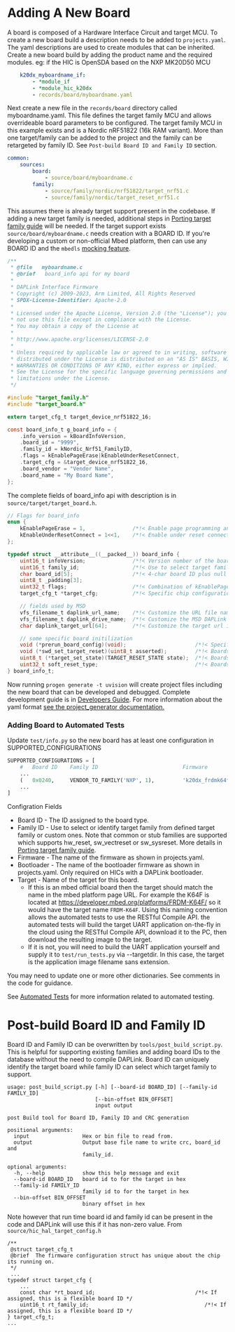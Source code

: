 # Adding A New Board
A board is composed of a Hardware Interface Circuit and target MCU. To create a new board build a description needs to be added to `projects.yaml`. The yaml descriptions are used to create modules that can be inherited. Create a new board build by adding the product name and the required modules. eg: if the HIC is OpenSDA based on the NXP MK20D50 MCU

```yaml
    k20dx_myboardname_if:
        - *module_if
        - *module_hic_k20dx
        - records/board/myboardname.yaml
```

Next create a new file in the `records/board` directory called myboardname.yaml. This file defines the target family MCU and allows overrideable board parameters to be configured. The target family MCU in this example exists and is a Nordic nRF51822 (16k RAM variant). More than one target/family can be added to the project and the family can be retargeted by family ID. See `Post-build Board ID and Family ID` section.

```yaml
common:
    sources:
        board:
            - source/board/myboardname.c
        family:
            - source/family/nordic/nrf51822/target_nrf51.c
            - source/family/nordic/target_reset_nrf51.c
```

This assumes there is already target support present in the codebase. If adding a new target family is needed, additional steps in [Porting target family guide](PORT_TARGET_FAMILY.md) will be needed. If the target support exists `source/board/myboardname.c` needs creation with a BOARD ID. If you're developing a custom or non-official Mbed platform, then can use any BOARD ID and the `mbedls` [mocking feature](https://github.com/ARMmbed/mbed-os-tools/blob/master/packages/mbed-ls/README.md#mocking-renaming-platforms).
```c
/**
 * @file   myboardname.c
 * @brief   board_info api for my board
 *
 * DAPLink Interface Firmware
 * Copyright (c) 2009-2023, Arm Limited, All Rights Reserved
 * SPDX-License-Identifier: Apache-2.0
 *
 * Licensed under the Apache License, Version 2.0 (the "License"); you may
 * not use this file except in compliance with the License.
 * You may obtain a copy of the License at
 *
 * http://www.apache.org/licenses/LICENSE-2.0
 *
 * Unless required by applicable law or agreed to in writing, software
 * distributed under the License is distributed on an "AS IS" BASIS, WITHOUT
 * WARRANTIES OR CONDITIONS OF ANY KIND, either express or implied.
 * See the License for the specific language governing permissions and
 * limitations under the License.
 */

#include "target_family.h"
#include "target_board.h"

extern target_cfg_t target_device_nrf51822_16;

const board_info_t g_board_info = {
    .info_version = kBoardInfoVersion,
    .board_id = "9999",
    .family_id = kNordic_Nrf51_FamilyID,
    .flags = kEnablePageErase|kEnableUnderResetConnect,
    .target_cfg = &target_device_nrf51822_16,
    .board_vendor = "Vendor Name",
    .board_name = "My Board Name",
};
```
The complete fields of board_info api with description is in `source/target/target_board.h`.
```c
// Flags for board_info
enum {
    kEnablePageErase = 1,               /*!< Enable page programming and sector erase for drag and drop */
    kEnableUnderResetConnect = 1<<1,    /*!< Enable under reset connection when enabling debug mode */
};

typedef struct __attribute__((__packed__)) board_info {
    uint16_t infoVersion;               /*!< Version number of the board */
    uint16_t family_id;                 /*!< Use to select target family from defined target family ids */
    char board_id[5];                   /*!< 4-char board ID plus null terminator */
    uint8_t _padding[3];
    uint32_t flags;                     /*!< Combination of kEnablePageErase and kEnableUnderResetConnect */
    target_cfg_t *target_cfg;           /*!< Specific chip configuration for the target and enables MSD when non-NULL */

    // fields used by MSD
    vfs_filename_t daplink_url_name;    /*!< Customize the URL file name */
    vfs_filename_t daplink_drive_name;  /*!< Customize the MSD DAPLink drive name */
    char daplink_target_url[64];        /*!< Customize the target url in DETAILS.TXT */

    // some specific board initilization
    void (*prerun_board_config)(void);                      /*!< Specific board debug/ID related initialization */
    void (*swd_set_target_reset)(uint8_t asserted);         /*!< Boards can customize how to send reset to the target precedence over target family */
    uint8_t (*target_set_state)(TARGET_RESET_STATE state);  /*!< Boards can customize target debug states in target_reset.h precedence over target family */
    uint32_t soft_reset_type;                               /*!< Boards can override software reset type to VECTRESET or SYSRESETREQ */
} board_info_t;
```
Now running `progen generate -t uvision` will create project files including the new board that can be developed and debugged. Complete development guide is in [Developers Guide](DEVELOPERS-GUIDE.md). For more information about the yaml format [see the project_generator documentation.](https://github.com/project-generator/project_generator/wiki/Getting_started)

### Adding Board to Automated Tests
Update `test/info.py` so the new board has at least one configuration in SUPPORTED_CONFIGURATIONS
```python
SUPPORTED_CONFIGURATIONS = [
    #   Board ID    Family ID                           Firmware                                    Bootloader          Target
    ...
    (   0x0240,     VENDOR_TO_FAMILY('NXP', 1),         'k20dx_frdmk64f_if',                        'k20dx_bl',         'FRDM-K64F'                             ),
    ...
]
```
Configration Fields
* Board ID - The ID assigned to the board type.
* Family ID - Use to select or identify target family from defined target family or custom ones. Note that common or stub families are supported which supports hw_reset, sw_vectreset or sw_sysreset. More details in [Porting target family guide](PORT_TARGET_FAMILY.md).
* Firmware - The name of the firmware as shown in projects.yaml.
* Bootloader - The name of the bootloader firmware as shown in projects.yaml. Only required on HICs with a DAPLink bootloader.
* Target - Name of the target for this board.
    * If this is an mbed official board then the target should match the name in the mbed platform page URL. For example the K64F is located at https://developer.mbed.org/platforms/FRDM-K64F/ so it would have the target name `FRDM-K64F`. Using this naming convention allows the automated tests to use the RESTful Compile API. the automated tests will build the target UART application on-the-fly in the cloud using the RESTful Compile API, download it to the PC, then download the resulting image to the target.
    * If it is not, you will need to build the UART application yourself and supply it to `test/run_tests.py` via --targetdir. In this case, the target is the application image filename sans extension.

You may need to update one or more other dictionaries. See comments in the code for guidance.

See [Automated Tests](AUTOMATED_TESTS.md) for more information related to automated testing.

# Post-build Board ID and Family ID
Board ID and Family ID can be overwritten by `tools/post_build_script.py`. This is helpful for supporting existing families and adding board IDs to the database without the need to compile DAPLink. Board ID can uniquely identify the target board while family ID can select which target family to support.
```
usage: post_build_script.py [-h] [--board-id BOARD_ID] [--family-id FAMILY_ID]
                            [--bin-offset BIN_OFFSET]
                            input output

post Build tool for Board ID, Family ID and CRC generation

positional arguments:
  input                 Hex or bin file to read from.
  output                Output base file name to write crc, board_id and
                        family_id.

optional arguments:
  -h, --help            show this help message and exit
  --board-id BOARD_ID   board id to for the target in hex
  --family-id FAMILY_ID
                        family id to for the target in hex
  --bin-offset BIN_OFFSET
                        binary offset in hex
```
Note however that run time board id and family id can be present in the code and DAPLink will use this if it has non-zero value. From `source/hic_hal_target_config.h`
```
/**
 @struct target_cfg_t
 @brief  The firmware configuration struct has unique about the chip its running on.
 */
 ...
typedef struct target_cfg {
    ...
    const char *rt_board_id;                                /*!< If assigned, this is a flexible board ID */
    uint16_t rt_family_id;                                     /*!< If assigned, this is a flexible board ID */
} target_cfg_t;
...
```
